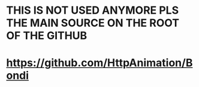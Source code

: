 # THIS IS NOT USED ANYMORE PLS THE MAIN SOURCE ON THE ROOT OF THE GITHUB

# https://github.com/HttpAnimation/Bondi